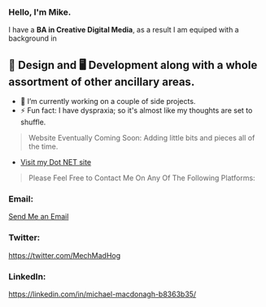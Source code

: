 ### Hello, I'm Mike.

I have a **BA in Creative Digital Media**, as a result I am equiped with a background in

## 🎨 Design and 🖥️ Development along with a whole assortment of other ancillary areas.

* 🔭 I’m currently working on a couple of side projects.
* ⚡ Fun fact: I have dyspraxia; so it's almost like my thoughts are set to shuffle.

> Website Eventually Coming Soon: Adding little bits and pieces all of the time.
* [Visit my Dot NET site](https://michaelmacdonagh.net "Something to Work Towards")

> Please Feel Free to Contact Me On Any Of The Following Platforms:

### Email:
[Send Me an Email](mailto:mike@michaelmacdonagh.net?subject=Hi% "Hi Mike!")

### Twitter:
https://twitter.com/MechMadHog

### LinkedIn:
https://linkedin.com/in/michael-macdonagh-b8363b35/

